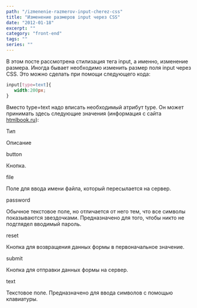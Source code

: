 ```yaml
---
path: "/izmenenie-razmerov-input-cherez-css"
title: "Изменение размеров input через CSS"
date: "2012-01-18"
excerpt: ""
category: "front-end"
tags: ""
series: ""
---
```


В этом посте рассмотрена стилизация тега input, а именно, изменение размера. Иногда бывает необходимо изменить размер поля input через CSS. Это можно сделать при помощи следующего кода:

```css
input[type=text]{
   width:200px;
}
```

Вместо type=text надо вписать необходимый атрибут type. Он может принимать здесь следующие значения (информация с сайта [htmlbook.ru](http://htmlbook.ru/html/input/type)):

Тип

Описание

button

Кнопка.

file

Поле для ввода имени файла, который пересылается на сервер.

password

Обычное текстовое поле, но отличается от него тем, что все символы показываются звездочками. Предназначено для того, чтобы никто не подглядел вводимый пароль.

reset

Кнопка для возвращения данных формы в первоначальное значение.

submit

Кнопка для отправки данных формы на сервер.

text

Текстовое поле. Предназначено для ввода символов с помощью клавиатуры.
